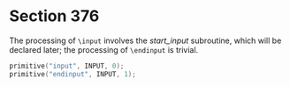 # Section 376

The processing of `\input` involves the *start_input* subroutine, which will be declared later; the processing of `\endinput` is trivial.

```c << Put each of TeX's primitives into the hash table >>+=
primitive("input", INPUT, 0);
primitive("endinput", INPUT, 1);
```
